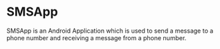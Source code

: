 # SMSApp
SMSApp is an Android Application which is used to send a  message to a phone number and receiving a message from a phone number.
